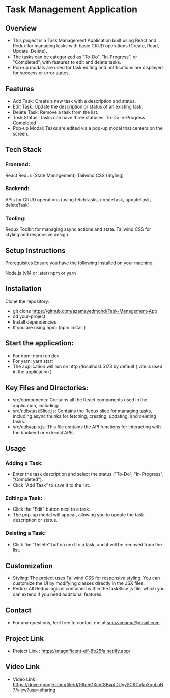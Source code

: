 

# Task Management Application
## Overview
- This project is a Task Management Application built using React and Redux for managing tasks with basic CRUD operations (Create, Read, Update, Delete). 
- The tasks can be categorized as "To-Do", "In-Progress", or "Completed", with features to edit and delete tasks. 
- Pop-up modals are used for task editing and notifications are displayed for success or error states.

## Features
-  Add Task: Create a new task with a description and status.
-  Edit Task: Update the description or status of an existing task.
-  Delete Task: Remove a task from the list.
 - Task Status: Tasks can have three statuses:
    To-Do
    In-Progress
    Completed
 - Pop-up Modal: Tasks are edited via a pop-up modal that centers on the screen.
## Tech Stack
### Frontend:

 React
 Redux (State Management)
 Tailwind CSS (Styling)
### Backend:

 APIs for CRUD operations (using fetchTasks, createTask, updateTask, deleteTask)
### Tooling:
  Redux Toolkit for managing async actions and state.
  Tailwind CSS for styling and responsive design.
## Setup Instructions
  Prerequisites
  Ensure you have the following installed on your machine:

  Node.js (v14 or later)
  npm or yarn
## Installation
 Clone the repository:

 -  git clone https://github.com/azamsyedmohd/Task-Management-App
 -  cd your-project
 -  Install dependencies
 -  If you are using npm: (npm install )

## Start the application:

 - For npm: npm run dev
 - For yarn: yarn start
 - The application will run on http://localhost:5173 by default ( vite is used in the application )


## Key Files and Directories:
 - src/components: Contains all the React components used in the application, including:
 - src/utils/taskSlice.js: Contains the Redux slice for managing tasks, including async thunks for fetching, creating, updating, and deleting tasks.
 - src/utils/apis.js: This file contains the API functions for interacting with the backend or external APIs.

## Usage
 ### Adding a Task:

   - Enter the task description and select the status ("To-Do", "In-Progress", "Completed").
   - Click "Add Task" to save it to the list.
 ### Editing a Task:

  -  Click the "Edit" button next to a task.
  -  The pop-up modal will appear, allowing you to update the task description or status.
 ### Deleting a Task:
   - Click the "Delete" button next to a task, and it will be removed from the list.
## Customization
 - Styling: The project uses Tailwind CSS for responsive styling. You can customize the UI by modifying classes directly in the JSX files.
 - Redux: All Redux logic is contained within the taskSlice.js file, which you can extend if you need additional features.

## Contact
 -  For any questions, feel free to contact me at smazamamu@gmail.com.
## Project Link
-  Project Link : https://magnificent-elf-8b25fa.netlify.app/
## Video Link
-  Video Link : https://drive.google.com/file/d/16tdhGKcVtSBxpIDUyySCKCqkp3quLoN7/view?usp=sharing
